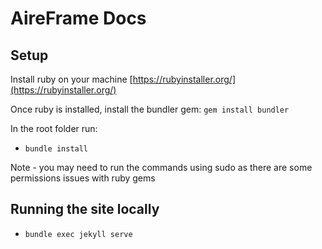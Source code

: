 # AireFrame Docs

## Setup

Install ruby on your machine [https://rubyinstaller.org/](https://rubyinstaller.org/)

Once ruby is installed, install the bundler gem: `gem install bundler`

In the root folder run:
- `bundle install` 

Note - you may need to run the commands using sudo as there are some permissions issues with ruby gems

## Running the site locally

- `bundle exec jekyll serve`